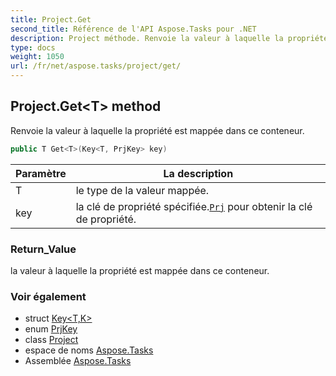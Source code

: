 ```yaml
---
title: Project.Get
second_title: Référence de l'API Aspose.Tasks pour .NET
description: Project méthode. Renvoie la valeur à laquelle la propriété est mappée dans ce conteneur.
type: docs
weight: 1050
url: /fr/net/aspose.tasks/project/get/
---
```

## Project.Get&lt;T&gt; method

Renvoie la valeur à laquelle la propriété est mappée dans ce conteneur.

```csharp
public T Get<T>(Key<T, PrjKey> key)
```

| Paramètre | La description |
| --- | --- |
| T | le type de la valeur mappée. |
| key | la clé de propriété spécifiée.[`Prj`](../../prj/) pour obtenir la clé de propriété. |

### Return_Value

la valeur à laquelle la propriété est mappée dans ce conteneur.

### Voir également

* struct [Key&lt;T,K&gt;](../../key-2/)
* enum [PrjKey](../../prjkey/)
* class [Project](../)
* espace de noms [Aspose.Tasks](../../project/)
* Assemblée [Aspose.Tasks](../../../)


